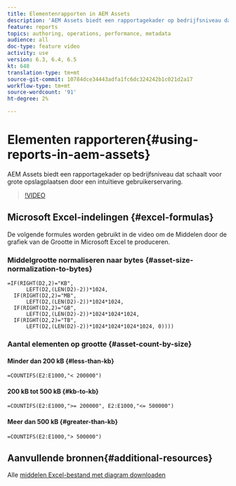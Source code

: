 ```yaml
---
title: Elementenrapporten in AEM Assets
description: 'AEM Assets biedt een rapportagekader op bedrijfsniveau dat schaalt voor grote opslagplaatsen door een intuïtieve gebruikerservaring. '
feature: reports
topics: authoring, operations, performance, metadata
audience: all
doc-type: feature video
activity: use
version: 6.3, 6.4, 6.5
kt: 648
translation-type: tm+mt
source-git-commit: 10784dce34443adfa1fc6dc324242b1c021d2a17
workflow-type: tm+mt
source-wordcount: '91'
ht-degree: 2%

---
```



# Elementen rapporteren{#using-reports-in-aem-assets}

AEM Assets biedt een rapportagekader op bedrijfsniveau dat schaalt voor grote opslagplaatsen door een intuïtieve gebruikerservaring.

>[!VIDEO](https://video.tv.adobe.com/v/22140/?quality=12&learn=on)

## Microsoft Excel-indelingen {#excel-formulas}

De volgende formules worden gebruikt in de video om de Middelen door de grafiek van de Grootte in Microsoft Excel te produceren.

### Middelgrootte normaliseren naar bytes {#asset-size-normalization-to-bytes}

```
=IF(RIGHT(D2,2)="KB",
      LEFT(D2,(LEN(D2)-2))*1024,
  IF(RIGHT(D2,2)="MB",
      LEFT(D2,(LEN(D2)-2))*1024*1024,
  IF(RIGHT(D2,2)="GB",
      LEFT(D2,(LEN(D2)-2))*1024*1024*1024,
  IF(RIGHT(D2,2)="TB",
      LEFT(D2,(LEN(D2)-2))*1024*1024*1024*1024, 0))))
```

### Aantal elementen op grootte {#asset-count-by-size}

#### Minder dan 200 kB {#less-than-kb}

```
=COUNTIFS(E2:E1000,"< 200000")
```

#### 200 kB tot 500 kB {#kb-to-kb}

```
=COUNTIFS(E2:E1000,">= 200000", E2:E1000,"<= 500000")
```

#### Meer dan 500 kB {#greater-than-kb}

```
=COUNTIFS(E2:E1000,"> 500000")
```

## Aanvullende bronnen{#additional-resources}

Alle [middelen Excel-bestand met diagram downloaden](./assets/asset-reports/all-assets.xlsx)
